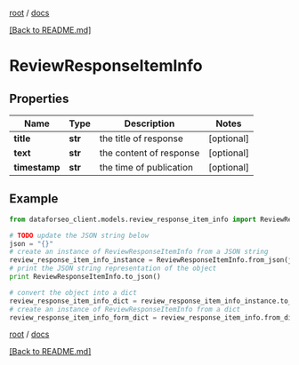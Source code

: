 [root](./../ "root") / [docs](./ "docs")

[[Back to README.md]](./../README.md "[Back to README.md]")

# ReviewResponseItemInfo

## Properties

Name | Type | Description | Notes
------------ | ------------- | ------------- | -------------
**title** | **str** | the title of response | [optional]
**text** | **str** | the content of response | [optional]
**timestamp** | **str** | the time of publication | [optional]

## Example

```python
from dataforseo_client.models.review_response_item_info import ReviewResponseItemInfo

# TODO update the JSON string below
json = "{}"
# create an instance of ReviewResponseItemInfo from a JSON string
review_response_item_info_instance = ReviewResponseItemInfo.from_json(json)
# print the JSON string representation of the object
print ReviewResponseItemInfo.to_json()

# convert the object into a dict
review_response_item_info_dict = review_response_item_info_instance.to_dict()
# create an instance of ReviewResponseItemInfo from a dict
review_response_item_info_form_dict = review_response_item_info.from_dict(review_response_item_info_dict)
```

  

[root](./../ "root") / [docs](./ "docs")

[[Back to README.md]](./../README.md "[Back to README.md]")